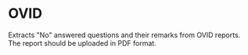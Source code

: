 # OVID
Extracts "No" answered questions and their remarks from OVID reports.
The report should be uploaded in PDF format.
